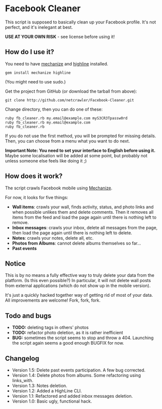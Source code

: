 Facebook Cleaner
================

This script is supposed to basically clean up your Facebook profile.
It's not perfect, and it's inelegant at best.

**USE AT YOUR OWN RISK** - see license before using it!

How do I use it?
----------------

You need to have [mechanize][mechanize] and [highline][highline] installed.

    gem install mechanize highline

(You might need to use sudo.)

Get the project from GitHub (or download the tarball from above): 

    git clone http://github.com/netcrawler/Facebook-Cleaner.git

Change directory, then you can do one of these:

    ruby fb_cleaner.rb my.email@example.com myS3CR3Tpassw0rd
    ruby fb_cleaner.rb my.email@example.com
    ruby fb_cleaner.rb
    
If you do not use the first method, you will be prompted for missing details.
Then, you can choose from a menu what you want to do next.

**Important Note: You need to set your interface to English before using it.** Maybe 
some localisation will be added at some point, but probably not unless someone 
else feels like doing it ;)

How does it work?
-----------------

The script crawls Facebook mobile using [Mechanize][mechanize].

For now, it looks for five things:

- **Wall items**: crawls your wall, finds activity, status, and photo links 
and when possible unlikes them and delete comments. Then it removes all items
from the feed and load the page again until there is nothing left to remove.
- **Inbox messages**: crawls your inbox, delete all messages from the page,
then load the page again until there is nothing left to delete.
- **Notes**: crawls your notes, delete all, etc.
- **Photos from Albums**: cannot delete albums themselves so far...
- **Past events**

Notice 
------

This is by no means a fully effective way to truly delete your data
from the platform. (Is this even possible?) In particular, it will not
delete wall posts from external applications (which do not show up in
the mobile version).

It's just a quickly hacked together way of getting rid of most of your data. 
All improvements are welcome! Fork, fork, fork.

Todo and bugs
-------------

- **TODO:** deleting tags in others' photos
- **TODO:** refactor photo deletion, as it is rather inefficient
- **BUG:** sometimes the script seems to stop and throw a 404. Launching the script 
again seems a good enough BUGFIX for now.

Changelog
---------
- Version 1.5: Delete past events participation. A few bug corrected.
- Version 1.4: Delete photos from albums. Some refactoring using links_with.
- Version 1.3: Notes deletion.
- Version 1.2: Added a HighLine CLI.
- Version 1.1: Refactored and added inbox messages deletion.
- Version 1.0: Basic ugly, functional hack. 


[mechanize]:http://mechanize.rubyforge.org/mechanize/
[highline]:http://highline.rubyforge.org/
